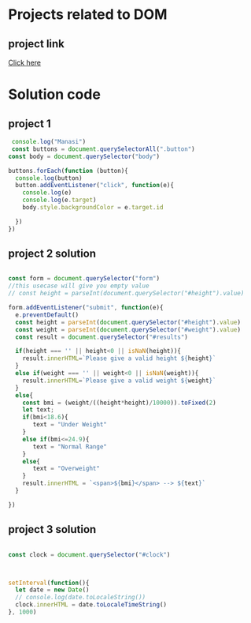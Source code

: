 # Projects related to DOM

## project link

[Click here](https://stackblitz.com/edit/dom-project-chaiaurcode-jfdohcrg?file=1-colorChanger%2Findex.html)

# Solution code

## project 1

```javascript
 console.log("Manasi")
 const buttons = document.querySelectorAll(".button")
const body = document.querySelector("body")

buttons.forEach(function (button){
  console.log(button)
  button.addEventListener("click", function(e){
    console.log(e)
    console.log(e.target)
    body.style.backgroundColor = e.target.id

  })
})
```

## project 2 solution

```javascript

const form = document.querySelector("form")
//this usecase will give you empty value
// const height = parseInt(document.querySelector("#height").value)

form.addEventListener("submit", function(e){
  e.preventDefault()
  const height = parseInt(document.querySelector("#height").value)
  const weight = parseInt(document.querySelector("#weight").value)
  const result = document.querySelector("#results")

  if(height === '' || height<0 || isNaN(height)){
    result.innerHTML=`Please give a valid height ${height}`
  }
  else if(weight === '' || weight<0 || isNaN(weight)){
    result.innerHTML=`Please give a valid weight ${weight}`
  }
  else{
    const bmi = (weight/((height*height)/10000)).toFixed(2)
    let text;
    if(bmi<18.6){
       text = "Under Weight"
    }
    else if(bmi<=24.9){
       text = "Normal Range"
    }
    else{
       text = "Overweight"
    }
    result.innerHTML = `<span>${bmi}</span> --> ${text}`
  }

})
```

## project 3 solution

```javascript

const clock = document.querySelector("#clock")



setInterval(function(){
  let date = new Date()
  // console.log(date.toLocaleString())  
  clock.innerHTML = date.toLocaleTimeString()
}, 1000)

````

